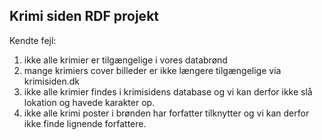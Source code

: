 <h2>Krimi siden RDF projekt</h2>

Kendte fejl:

1. ikke alle krimier er tilgængelige i vores databrønd
2. mange krimiers cover billeder er ikke længere tilgængelige via krimisiden.dk
3. ikke alle krimier findes i krimisidens database og vi kan derfor ikke slå lokation og havede karakter op.
4. ikke alle krimi poster i brønden har forfatter tilknytter og vi kan derfor ikke finde lignende forfattere.
